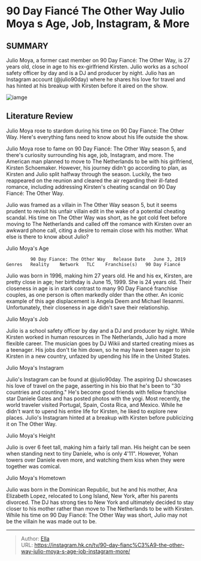 # 90 Day Fiancé The Other Way Julio Moya s Age, Job, Instagram, &amp; More


## SUMMARY 



  Julio Moya, a former cast member on 90 Day Fiancé: The Other Way, is 27 years old, close in age to his ex-girlfriend Kirsten.   Julio works as a school safety officer by day and is a DJ and producer by night.   Julio has an Instagram account (@julio90day) where he shares his love for travel and has hinted at his breakup with Kirsten before it aired on the show.  

![iamge](https://static1.srcdn.com/wordpress/wp-content/uploads/2023/12/90-day-fianc-_-the-other-way_-julio-moya-s-age-job-instagram-more.jpg)

## Literature Review
Julio Moya rose to stardom during his time on 90 Day Fiancé: The Other Way. Here&#39;s everything fans need to know about his life outside the show.




Julio Moya rose to fame on 90 Day Fiancé: The Other Way season 5, and there&#39;s curiosity surrounding his age, job, Instagram, and more. The American man planned to move to The Netherlands to be with his girlfriend, Kirsten Schoemaker. However, his journey didn&#39;t go according to plan, as Kirsten and Julio split halfway through the season. Luckily, the two reappeared on the reunion and cleared the air regarding their ill-fated romance, including addressing Kirsten&#39;s cheating scandal on 90 Day Fiancé: The Other Way.




Julio was framed as a villain in The Other Way season 5, but it seems prudent to revisit his unfair villain edit in the wake of a potential cheating scandal. His time on The Other Way was short, as he got cold feet before moving to The Netherlands and called off the romance with Kirsten over an awkward phone call, citing a desire to remain close with his mother. What else is there to know about Julio?


 Julio Moya&#39;s Age 
          

             90 Day Fiance: The Other Way   Release Date   June 3, 2019    Genres   Reality    Network   TLC    Franchise(s)   90 Day Fiancé       

Julio was born in 1996, making him 27 years old. He and his ex, Kirsten, are pretty close in age; her birthday is June 15, 1999. She is 24 years old. Their closeness in age is in stark contrast to many 90 Day Fiancé franchise couples, as one person is often markedly older than the other. An iconic example of this age displacement is Angela Deem and Michael Ilesanmi. Unfortunately, their closeness in age didn&#39;t save their relationship.






 Julio Moya&#39;s Job 
          

Julio is a school safety officer by day and a DJ and producer by night. While Kirsten worked in human resources in The Netherlands, Julio had a more flexible career. The musician goes by DJ Wikii and started creating mixes as a teenager. His jobs don&#39;t tie him down, so he may have been eager to join Kirsten in a new country, unfazed by upending his life in the United States.



 Julio Moya&#39;s Instagram 

 

Julio&#39;s Instagram can be found at @julio90day. The aspiring DJ showcases his love of travel on the page, asserting in his bio that he&#39;s been to &#34;30 countries and counting.&#34; He&#39;s become good friends with fellow franchise star Daniele Gates and has posted photos with the yogi. Most recently, the world traveler visited Portugal, Spain, Costa Rica, and Mexico. While he didn&#39;t want to upend his entire life for Kirsten, he liked to explore new places. Julio&#39;s Instagram hinted at a breakup with Kirsten before publicizing it on The Other Way. 






 Julio Moya&#39;s Height 

 

Julio is over 6 feet tall, making him a fairly tall man. His height can be seen when standing next to tiny Daniele, who is only 4&#39;11&#34;. However, Yohan towers over Daniele even more, and watching them kiss when they were together was comical.



 Julio Moya&#39;s Hometown 
          

Julio was born in the Dominican Republic, but he and his mother, Ana Elizabeth Lopez, relocated to Long Island, New York, after his parents divorced. The DJ has strong ties to New York and ultimately decided to stay closer to his mother rather than move to The Netherlands to be with Kirsten. While his time on 90 Day Fiancé: The Other Way was short, Julio may not be the villain he was made out to be.






---

> Author: [Ella](https://instagram.hk.cn/)  
> URL: https://instagram.hk.cn/tv/90-day-fianc%C3%A9-the-other-way-julio-moya-s-age-job-instagram-more/  

